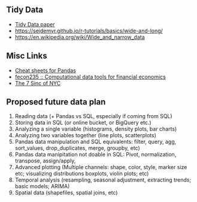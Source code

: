 
## Tidy Data

* [Tidy Data paper](https://www.jstatsoft.org/article/view/v059i10)
* https://sejdemyr.github.io/r-tutorials/basics/wide-and-long/
* https://en.wikipedia.org/wiki/Wide_and_narrow_data


## Misc Links

* [Cheat sheets for Pandas](https://medium.com/@kailashahirwar/essential-cheat-sheets-for-machine-learning-and-deep-learning-researchers-efb6a8ebd2e5)
* [fecon235 :: Computational data tools for financial economics](https://github.com/rsvp/fecon235)
* [The 7 Sinc of NYC](https://nycdatascience.com/blog/r/7-sins-in-nyc/)

## Proposed future data plan

1. Reading data (+ Pandas vs SQL, especially if coming from SQL)
2. Storing data in SQL (or online bucket, or BigQuery etc.)
3. Analyzing a single variable (histograms, density plots, bar charts)
4. Analyzing two variables together (line plots, scatterplots)
5. Pandas data manipulation and SQL equivalents: filter, query, agg, sort_values, drop_duplicates, merge, groupby, etc)
6. Pandas data manipitation not doable in SQL: Pivot, normalization, transpose, assign/apply, 
7. Advanced plotting (Multiple channels: shape, color, style, marker size etc; visualizing distributions boxplots, violin plots; etc)
8. Temporal analysis (resampling, seasonal adjustment, extracting trends; basic models; ARIMA)
9. Spatial data (shapefiles, spatial joins, etc)
